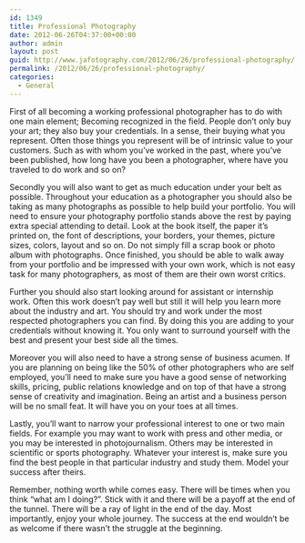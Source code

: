 ```yaml
---
id: 1349
title: Professional Photography
date: 2012-06-26T04:37:00+00:00
author: admin
layout: post
guid: http://www.jafotography.com/2012/06/26/professional-photography/
permalink: /2012/06/26/professional-photography/
categories:
  - General
---
```

First of all becoming a working professional photographer has to do with one main element; Becoming recognized in the field. People don&#8217;t only buy your art; they also buy your credentials. In a sense, their buying what you represent. Often those things you represent will be of intrinsic value to your customers. Such as with whom you&#8217;ve worked in the past, where you&#8217;ve been published, how long have you been a photographer, where have you traveled to do work and so on?

Secondly you will also want to get as much education under your belt as possible. Throughout your education as a photographer you should also be taking as many photographs as possible to help build your portfolio. You will need to ensure your photography portfolio stands above the rest by paying extra special attending to detail. Look at the book itself, the paper it&#8217;s printed on, the font of descriptions, your borders, your themes, picture sizes, colors, layout and so on. Do not simply fill a scrap book or photo album with photographs. Once finished, you should be able to walk away from your portfolio and be impressed with your own work, which is not easy task for many photographers, as most of them are their own worst critics.

Further you should also start looking around for assistant or internship work. Often this work doesn&#8217;t pay well but still it will help you learn more about the industry and art. You should try and work under the most respected photographers you can find. By doing this you are adding to your credentials without knowing it. You only want to surround yourself with the best and present your best side all the times.

Moreover you will also need to have a strong sense of business acumen. If you are planning on being like the 50% of other photographers who are self employed, you&#8217;ll need to make sure you have a good sense of networking skills, pricing, public relations knowledge and on top of that have a strong sense of creativity and imagination. Being an artist and a business person will be no small feat. It will have you on your toes at all times.

Lastly, you&#8217;ll want to narrow your professional interest to one or two main fields. For example you may want to work with press and other media, or you may be interested in photojournalism. Others may be interested in scientific or sports photography. Whatever your interest is, make sure you find the best people in that particular industry and study them. Model your success after theirs.

Remember, nothing worth while comes easy. There will be times when you think &#8220;what am I doing?&#8221;. Stick with it and there will be a payoff at the end of the tunnel. There will be a ray of light in the end of the day. Most importantly, enjoy your whole journey. The success at the end wouldn&#8217;t be as welcome if there wasn&#8217;t the struggle at the beginning.